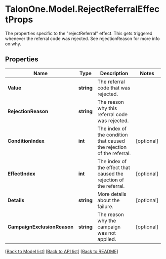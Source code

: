 # TalonOne.Model.RejectReferralEffectProps
The properties specific to the \"rejectReferral\" effect. This gets triggered whenever the referral code was rejected. See rejectionReason for more info on why.
## Properties

Name | Type | Description | Notes
------------ | ------------- | ------------- | -------------
**Value** | **string** | The referral code that was rejected. | 
**RejectionReason** | **string** | The reason why this referral code was rejected. | 
**ConditionIndex** | **int** | The index of the condition that caused the rejection of the referral. | [optional] 
**EffectIndex** | **int** | The index of the effect that caused the rejection of the referral. | [optional] 
**Details** | **string** | More details about the failure. | [optional] 
**CampaignExclusionReason** | **string** | The reason why the campaign was not applied. | [optional] 

[[Back to Model list]](../README.md#documentation-for-models) [[Back to API list]](../README.md#documentation-for-api-endpoints) [[Back to README]](../README.md)

